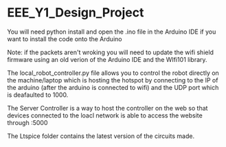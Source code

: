 # EEE_Y1_Design_Project

You will need python install and open the .ino file in the Arduino IDE if you want to install the code onto the Arduino

Note: if the packets aren't wroking you will need to update the wifi shield firmware using an old verion of the Arduino IDE and the WIfi101 library.

The local_robot_controller.py file allows you to control the robot directly on the machine/laptop which is hosting the hotspot by connecting to the IP of the arduino (after the arduino is connected to wifi) and the UDP port which is deafaulted to 1000.

The Server Controller is a way to host the controller on the web so that devices connected to the loacl network is able to access the website through <HostID>:5000

The Ltspice folder contains the latest version of the circuits made.